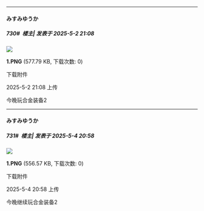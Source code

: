 ﻿
*****

####  みすみゆうか  
##### 730#         楼主| 发表于 2025-5-2 21:08

<img src="https://img.stage1st.com/forum/202505/02/210832ibeibxn4qxrxkbfz.png" referrerpolicy="no-referrer">

<strong>1.PNG</strong> (577.79 KB, 下载次数: 0)

下载附件

2025-5-2 21:08 上传

今晚玩合金装备2


*****

####  みすみゆうか  
##### 731#         楼主| 发表于 2025-5-4 20:58

<img src="https://img.stage1st.com/forum/202505/04/205803a1hlhm0h2nl5lywu.png" referrerpolicy="no-referrer">

<strong>1.PNG</strong> (556.57 KB, 下载次数: 0)

下载附件

2025-5-4 20:58 上传

今晚继续玩合金装备2


